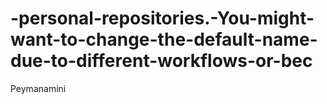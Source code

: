 # -personal-repositories.-You-might-want-to-change-the-default-name-due-to-different-workflows-or-bec
Peymanamini
